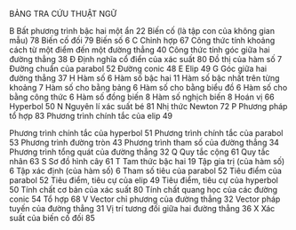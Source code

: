 BẢNG TRA CỨU THUẬT NGỮ

B
Bất phương trình bậc hai một ẩn 22
Biến cố (là tập con của không gian mẫu) 78
Biến cố đối 79
Biến số 6
C
Chỉnh hợp 67
Công thức tính khoảng cách từ một điểm đến một đường thẳng 40
Công thức tính góc giữa hai đường thẳng 38
Đ
Định nghĩa cổ điển của xác suất 80
Đồ thị của hàm số 7
Đường chuẩn của parabol 52
Đường conic 48
E
Elip 49
G
Góc giữa hai đường thẳng 37
H
Hàm số 6
Hàm số bậc hai 11
Hàm số bậc nhất trên từng khoảng 7
Hàm số cho bằng bảng 6
Hàm số cho bằng biểu đồ 6
Hàm số cho bằng công thức 6
Hàm số đồng biến 8
Hàm số nghịch biến 8
Hoán vị 66
Hyperbol 50
N
Nguyên lí xác suất bé 81
Nhị thức Newton 72
P
Phương pháp tổ hợp 83
Phương trình chính tắc của elip 49

Phương trình chính tắc của hyperbol 51
Phương trình chính tắc của parabol 53
Phương trình đường tròn 43
Phương trình tham số của đường thẳng 34
Phương trình tổng quát của đường thẳng 32
Q
Quy tắc cộng 61
Quy tắc nhân 63
S
Sơ đồ hình cây 61
T
Tam thức bậc hai 19
Tập gia trị (của hàm số) 6
Tập xác định (của hàm số) 6
Tham số tiêu của parabol 52
Tiêu điểm của parabol 52
Tiêu điểm, tiêu cự của elip 49
Tiêu điểm, tiêu cự của hyperbol 50
Tính chất cơ bản của xác suất 80
Tính chất quang học của các đường conic 54
Tổ hợp 68
V
Vector chỉ phương của đường thẳng 32
Vector pháp tuyến của đường thẳng 31
Vị trí tương đối giữa hai đường thẳng 36
X
Xác suất của biến cố đối 85